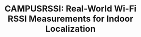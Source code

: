 ---
title: "CAMPUSRSSI: Real-World Wi-Fi RSSI Measurements for Indoor Localization"
collection: publications
category: conferences
authors: 'J. Yoon, Y. You, Dayeon Kang, J. Kim, and H. Lee'
venue: "IEEE PerCom Workshops'25"
paperurl: 'https://www.computer.org/csdl/proceedings-article/percom-workshops/2025/355300a697/27FQKMuSkco'
---